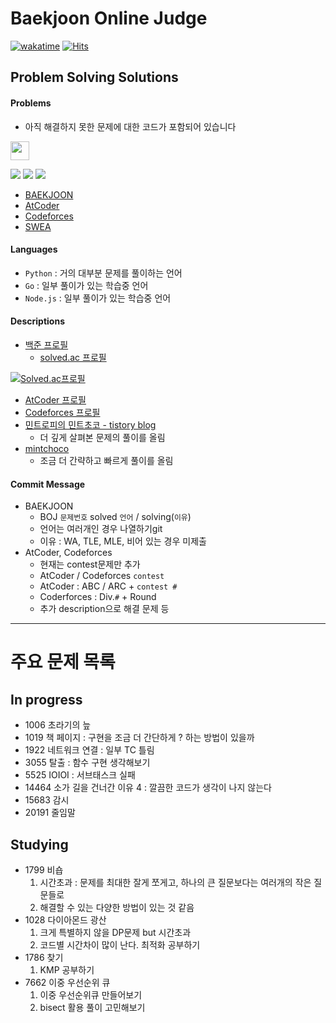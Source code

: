 # Baekjoon Online Judge

[![wakatime](https://wakatime.com/badge/user/d2f7e5d9-29c6-4c2e-85b5-4bb5c795a8eb/project/949c1805-26eb-4e04-89eb-f03f768ea033.svg)](https://wakatime.com/badge/user/d2f7e5d9-29c6-4c2e-85b5-4bb5c795a8eb/project/949c1805-26eb-4e04-89eb-f03f768ea033)
[![Hits](https://hits.seeyoufarm.com/api/count/incr/badge.svg?url=https%3A%2F%2Fgithub.com%2Fmintropy%2FPS&count_bg=%2379C83D&title_bg=%23555555&icon=&icon_color=%23E7E7E7&title=hits&edge_flat=false)](https://hits.seeyoufarm.com)

## Problem Solving Solutions

#### Problems
- 아직 해결하지 못한 문제에 대한 코드가 포함되어 있습니다



[<img src="https://d2gd6pc034wcta.cloudfront.net/images/logo@2x.png" height="30"/>](https://www.acmicpc.net/)

<img src="https://img.shields.io/badge/Python-3776AB?style=for-the-badge&logo=Python&logoColor=white">

<img src="https://img.shields.io/badge/Go-00ADD8?style=for-the-badge&logo=Go&logoColor=white">

<img src="https://img.shields.io/badge/Node.js-339933?style=for-the-badge&logo=Node.js&logoColor=white">

- [BAEKJOON](https://www.acmicpc.net/)
- [AtCoder](https://atcoder.jp/)
- [Codeforces](https://codeforces.com/)
- [SWEA](https://swexpertacademy.com/main/main.do)

#### Languages
- `Python` : 거의 대부분 문제를 풀이하는 언어
- `Go` : 일부 풀이가 있는 학습중 언어
- `Node.js` : 일부 풀이가 있는 학습중 언어

#### Descriptions
- [백준 프로필](https://www.acmicpc.net/user/jun2korea)
    - [solved.ac 프로필](https://solved.ac/profile/jun2korea)

[![Solved.ac프로필](http://mazassumnida.wtf/api/v2/generate_badge?boj=jun2korea)](https://solved.ac/jun2korea)

- [AtCoder 프로필](https://atcoder.jp/users/mintropy)
- [Codeforces 프로필](https://codeforces.com/profile/mintropy)
- [민트로피의 민트초코 - tistory blog](https://mintropy.tistory.com/)
    - 더 깊게 살펴본 문제의 풀이를 올림
- [mintchoco](https://mintchoco.markbase.xyz/%28Home)
    - 조금 더 간략하고 빠르게 풀이를 올림

#### Commit Message
- BAEKJOON
    - BOJ `문제번호` solved `언어` / solving(`이유`)
    - 언어는 여러개인 경우 나열하기git
    - 이유 : WA, TLE, MLE, 비어 있는 경우 미제출
- AtCoder, Codeforces
    - 현재는 contest문제만 추가
    - AtCoder / Codeforces `contest`
    - AtCoder : ABC / ARC + `contest #`
    - Coderforces : Div.`#` + Round
    - 추가 description으로 해결 문제 등

---

# 주요 문제 목록

## In progress
- 1006 초라기의 늪
- 1019 책 페이지 : 구현을 조금 더 간단하게 ? 하는 방법이 있을까
- 1922 네트워크 연결 : 일부 TC 틀림
- 3055 탈출 : 함수 구현 생각해보기
- 5525 IOIOI : 서브태스크 실패
- 14464 소가 길을 건너간 이유 4 : 깔끔한 코드가 생각이 나지 않는다
- 15683 감시
- 20191 줄임말


## Studying
- 1799 비숍
    1. 시간초과 : 문제를 최대한 잘게 쪼게고, 하나의 큰 질문보다는 여러개의 작은 질문들로
    2. 해결할 수 있는 다양한 방법이 있는 것 같음
- 1028 다이아몬드 광산
    1. 크게 특별하지 않을 DP문제 but 시간초과
    2. 코드별 시간차이 많이 난다. 최적화 공부하기
- 1786 찾기
    1. KMP 공부하기
- 7662 이중 우선순위 큐
    1. 이중 우선순위큐 만들어보기
    2. bisect 활용 풀이 고민해보기